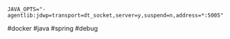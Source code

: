 ```
JAVA_OPTS="-agentlib:jdwp=transport=dt_socket,server=y,suspend=n,address=*:5005"
```

#docker #java #spring #debug